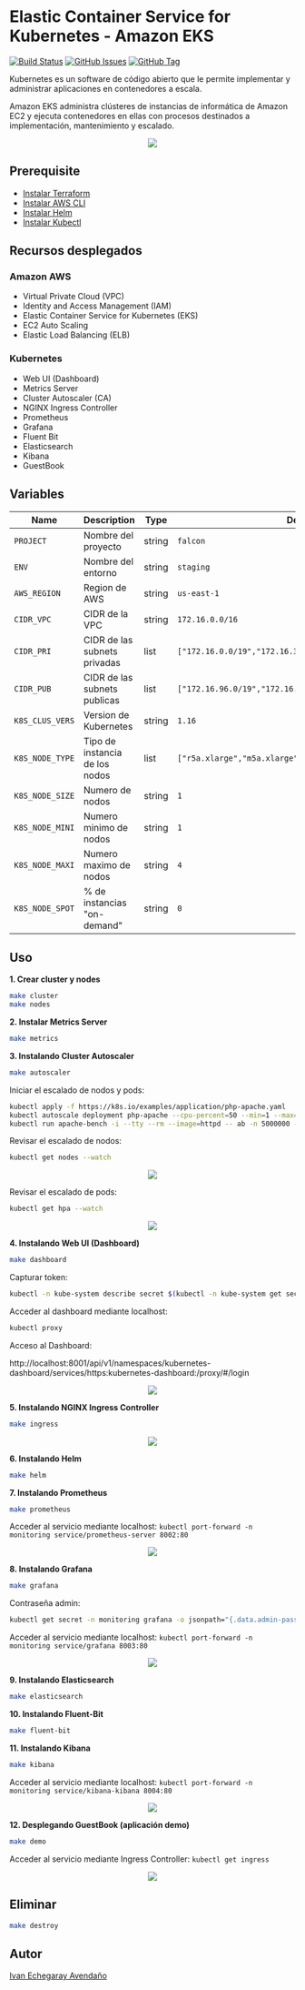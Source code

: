 # Elastic Container Service for Kubernetes - Amazon EKS

[![Build Status](https://travis-ci.org/punkerside/kubernetes-demo.svg?branch=master)](https://travis-ci.org/punkerside/kubernetes-demo)
[![GitHub Issues](https://img.shields.io/github/issues/punkerside/kubernetes-demo.svg)](https://github.com/punkerside/kubernetes-demo/issues)
[![GitHub Tag](https://img.shields.io/github/tag-date/punkerside/kubernetes-demo.svg?style=plastic)](https://github.com/punkerside/kubernetes-demo/tags/)

Kubernetes es un software de código abierto que le permite implementar y administrar aplicaciones en contenedores a escala.

Amazon EKS administra clústeres de instancias de informática de Amazon EC2 y ejecuta contenedores en ellas con procesos destinados a implementación, mantenimiento y escalado.

<p align="center">
  <img src="docs/img/architecture.png">
</p>

## Prerequisite

* [Instalar Terraform](https://www.terraform.io/downloads.html)
* [Instalar AWS CLI](https://docs.aws.amazon.com/cli/latest/userguide/cli-chap-install.html)
* [Instalar Helm](https://helm.sh/docs/intro/install/)
* [Instalar Kubectl](https://kubernetes.io/es/docs/tasks/tools/install-kubectl/#instalar-kubectl)

## Recursos desplegados

### Amazon AWS

* Virtual Private Cloud (VPC)
* Identity and Access Management (IAM)
* Elastic Container Service for Kubernetes (EKS)
* EC2 Auto Scaling
* Elastic Load Balancing (ELB)

### Kubernetes

* Web UI (Dashboard)
* Metrics Server
* Cluster Autoscaler (CA)
* NGINX Ingress Controller
* Prometheus
* Grafana
* Fluent Bit
* Elasticsearch
* Kibana
* GuestBook

## Variables

| Name | Description | Type | Default | Required |
|------|-------------|------|---------|----------|
| `PROJECT` | Nombre del proyecto | string | `falcon` | no |
| `ENV` | Nombre del entorno | string | `staging` | no |
| `AWS_REGION` | Region de AWS | string | `us-east-1` | no |
| `CIDR_VPC` | CIDR de la VPC | string | `172.16.0.0/16` | no |
| `CIDR_PRI` | CIDR de las subnets privadas | list | `["172.16.0.0/19","172.16.32.0/19","172.16.64.0/19"]` | no |
| `CIDR_PUB` | CIDR de las subnets publicas | list | `["172.16.96.0/19","172.16.128.0/19","172.16.160.0/19"]` | no |
| `K8S_CLUS_VERS` | Version de Kubernetes | string | `1.16` | no |
| `K8S_NODE_TYPE` | Tipo de instancia de los nodos | list | `["r5a.xlarge","m5a.xlarge","r5.xlarge","m5.xlarge"]` | no |
| `K8S_NODE_SIZE` | Numero de nodos | string | `1` | no |
| `K8S_NODE_MINI` | Numero minimo de nodos | string | `1` | no |
| `K8S_NODE_MAXI` | Numero maximo de nodos | string | `4` | no |
| `K8S_NODE_SPOT` | % de instancias "on-demand" | string | `0` | no |

## Uso

**1. Crear cluster y nodes**

```bash
make cluster
make nodes
```

**2. Instalar Metrics Server**

```bash
make metrics
```

**3. Instalando Cluster Autoscaler**

```bash
make autoscaler
```

Iniciar el escalado de nodos y pods:

```bash
kubectl apply -f https://k8s.io/examples/application/php-apache.yaml
kubectl autoscale deployment php-apache --cpu-percent=50 --min=1 --max=20
kubectl run apache-bench -i --tty --rm --image=httpd -- ab -n 5000000 -c 1000 http://php-apache.default.svc.cluster.local/
```

Revisar el escalado de nodos:

```bash
kubectl get nodes --watch
```

<p align="center">
  <img src="docs/img/00.png">
</p>

Revisar el escalado de pods:

```bash
kubectl get hpa --watch
```

<p align="center">
  <img src="docs/img/01.png">
</p>

**4. Instalando Web UI (Dashboard)**

```bash
make dashboard
```

Capturar token:

```bash
kubectl -n kube-system describe secret $(kubectl -n kube-system get secret | grep eks-admin | awk '{print $1}') | grep "token:" | awk '{print $2}'
```

Acceder al dashboard mediante localhost:

```bash
kubectl proxy
```

Acceso al Dashboard:

 http://localhost:8001/api/v1/namespaces/kubernetes-dashboard/services/https:kubernetes-dashboard:/proxy/#/login

<p align="center">
  <img src="docs/img/dashboard.png">
</p>

**5. Instalando NGINX Ingress Controller**

```bash
make ingress
```

<p align="center">
  <img src="docs/img/ingress.png">
</p>

**6. Instalando Helm**

```bash
make helm
```

**7. Instalando Prometheus**

```bash
make prometheus
```

Acceder al servicio mediante localhost: ```kubectl port-forward -n monitoring service/prometheus-server 8002:80```

<p align="center">
  <img src="docs/img/02.png">
</p>

**8. Instalando Grafana**

```bash
make grafana
```

Contraseña admin:

```bash
kubectl get secret -n monitoring grafana -o jsonpath="{.data.admin-password}" | base64 --decode
```

Acceder al servicio mediante localhost: ```kubectl port-forward -n monitoring service/grafana 8003:80```

<p align="center">
  <img src="docs/img/03.png">
</p>

**9. Instalando Elasticsearch**

```bash
make elasticsearch
```

**10. Instalando Fluent-Bit**

```bash
make fluent-bit
```

**11. Instalando Kibana**

```bash
make kibana
```

Acceder al servicio mediante localhost: ```kubectl port-forward -n monitoring service/kibana-kibana 8004:80```

<p align="center">
  <img src="docs/img/04.png">
</p>

**12. Desplegando GuestBook (aplicación demo)**

```bash
make demo
```

Acceder al servicio mediante Ingress Controller: ```kubectl get ingress```

<p align="center">
  <img src="docs/img/05.png">
</p>

## Eliminar

```bash
make destroy
```

## Autor

[Ivan Echegaray Avendaño](https://www.youracclaim.com/users/punkerside/badges)